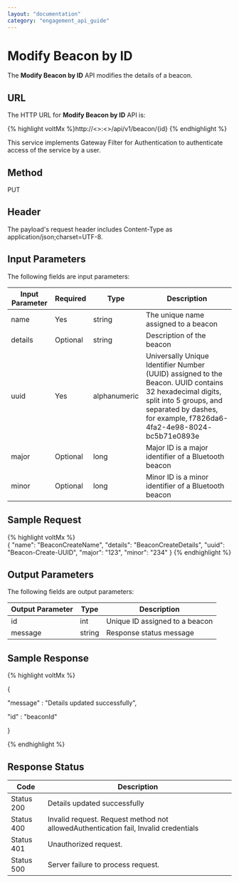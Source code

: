 ```yaml
---
layout: "documentation"
category: "engagement_api_guide"
---
```


# Modify Beacon by ID

The **Modify Beacon by ID** API modifies the details of a beacon.

## URL

The HTTP URL for **Modify Beacon by ID** API is:

{% highlight voltMx %}http://<<host>>:<<port>>/api/v1/beacon/{id}
{% endhighlight %}

This service implements Gateway Filter for Authentication to authenticate access of the service by a user.

## Method

PUT

## Header

The payload's request header includes Content-Type as application/json;charset=UTF-8.

## Input Parameters

The following fields are input parameters:

| Input Parameter | Required | Type         | Description                                                                                                                                                                                               |
| --------------- | -------- | ------------ | --------------------------------------------------------------------------------------------------------------------------------------------------------------------------------------------------------- |
| name            | Yes      | string       | The unique name assigned to a beacon                                                                                                                                                                      |
| details         | Optional | string       | Description of the beacon                                                                                                                                                                                 |
| uuid            | Yes      | alphanumeric | Universally Unique Identifier Number (UUID) assigned to the Beacon. UUID contains 32 hexadecimal digits, split into 5 groups, and separated by dashes, for example, f7826da6-4fa2-4e98-8024- bc5b71e0893e |
| major           | Optional | long         | Major ID is a major identifier of a Bluetooth beacon                                                                                                                                                      |
| minor           | Optional | long         | Minor ID is a minor identifier of a Bluetooth beacon                                                                                                                                                      |

## Sample Request

{% highlight voltMx %}  
 {
"name": "BeaconCreateName",
"details": "BeaconCreateDetails",
"uuid": "Beacon-Create-UUID",
"major": "123",
"minor": "234"
}
{% endhighlight %}

## Output Parameters

The following fields are output parameters:

| Output Parameter | Type   | Description                    |
| ---------------- | ------ | ------------------------------ |
| id               | int    | Unique ID assigned to a beacon |
| message          | string | Response status message        |

## Sample Response

{% highlight voltMx %}

{

"message" : "Details updated successfully",

"id" : "beaconId"

}

{% endhighlight %}

## Response Status

| Code       | Description                                                                         |
| ---------- | ----------------------------------------------------------------------------------- |
| Status 200 | Details updated successfully                                                        |
| Status 400 | Invalid request. Request method not allowedAuthentication fail, Invalid credentials |
| Status 401 | Unauthorized request.                                                               |
| Status 500 | Server failure to process request.                                                  |
